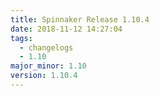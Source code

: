 ```yaml
---
title: Spinnaker Release 1.10.4
date: 2018-11-12 14:27:04
tags:
  - changelogs
  - 1.10
major_minor: 1.10
version: 1.10.4
---
```


<script src="https://gist.github.com/spinnaker-release/73dba039067da5fbae6ec0b97b97e2f4.js"/>
